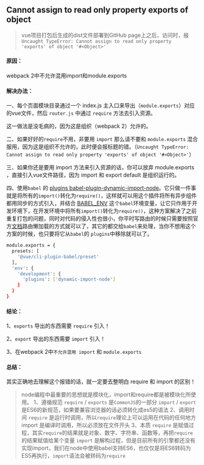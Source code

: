 ## Cannot assign to read only property exports of object

> vue项目打包后生成的dist文件部署到GitHub page上之后，访问时，报`Uncaught TypeError: Cannot assign to read only property 'exports' of object '#<Object>'`

#### 原因：
webpack 2中不允许混用import和module.exports 

#### 解决办法：
一、每个页面模块目录通过一个 index.js 主入口来导出（`module.exports`）对应的vue文件，然后 `router.js` 中通过 `require` 方法去引入资源。

这一做法是没毛病的，因为这是组织（webpack 2）允许的。

二、如果好好的`require`不用，非要用 `import` 那么请不要和 `module.exports` 混合服用，因为这是组织不允许的，此时便会报标题的错。（`Uncaught TypeError: Cannot assign to read only property 'exports' of object '#<Object>'`）

三、如果你还是要用 import 方法来引入资源的话，你可以放弃 module.exports ，直接引入vue文件路径，因为 import 和 export default 是组织运行的。

四、使用`babel` 的 [plugins babel-plugin-dynamic-import-node](https://github.com/airbnb/babel-plugin-dynamic-import-node)。它只做一件事就是将所有的`import()`转化为`require()`，这样就可以用这个插件将所有异步组件都用同步的方式引入，并结合 [BABEL_ENV](https://babeljs.io/docs/en/config-files/#env-option) 这个`babel`环境变量，让它只作用于开发环境下，在开发环境中将所有`import()`转化为`require()`，这种方案解决了之前重复打包的问题，同时对代码的侵入性也很小，你平时写路由的时候只需要按照官方[文档](https://router.vuejs.org/zh/guide/advanced/lazy-loading.html)路由懒加载的方式就可以了，其它的都交给`babel`来处理，当你不想用这个方案的时候，也只要将它从`babel`的 `plugins`中移除就可以了。

```sh
module.exports = {
  presets: [
    '@vue/cli-plugin-babel/preset'
  ],
  'env': {
    'development': {
      'plugins': ['dynamic-import-node']
    }
  }
}
```

#### 结论：

1、`exports` 导出的东西需要 `require` 引入！

2、`export` 导出的东西需要 `import` 引入！

3、在webpack 2中`不允许混用 import` 和 `module.exports`

#### 总结：

其实正确地去理解这个报错的话，就一定要去整明白 require 和 import 的区别！


> node编程中最重要的思想就是模块化，import和require都是被模块化所使用。
1、遵循规范
`require` / `exports` 是`CommonJS`的一部分
`import` / `export` 是ES6的新规范，如果要兼容浏览器的话必须转化成es5的语法
2、调用时间
`require` 是运行时调用，所以`require`理论上可以运用在代码的任何地方
import 是编译时调用，所以必须放在文件开头
3、本质
`require` 是赋值过程，其实`require`的结果就是对象、数字、字符串、函数等，再把`require`的结果赋值给某个变量
`import` 是解构过程，但是目前所有的引擎都还没有实现import，我们在node中使用babel支持ES6，也仅仅是将ES6转码为ES5再执行，`import`语法会被转码为`require`


